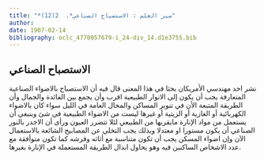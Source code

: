 ```yaml
---
title: "*سير العلم : الاستصباح الصناعي*.  2(12)"
author: 
date: 1907-02-14
bibliography: oclc_4770057679-i_24-div_14.d1e3755.bib
---
```




##  الاستصباح الصناعي 


 نشر  احد  مهندسي الأمريكان بحثا في هذا المعنى قال فيه أن الاستصباح بالاضواء الصناعية المتعارفة يجب أن يكون إلى الانوار الطبيعية اقرب وأن يجمع بين الفائدة والجمال وأن الطريقة المتبعة الأن في تنوير المساكن والمحال العامة في الليل سواء كان بالاضواء الكهربائية أو الغازية أو الزيتية أو غيرها ليست من الاضواء الطبيعية في شئ وينبغي أن يستعمل من مواد الإنارة مايقربها من الطبيعي لئلا تتضرر العيون ورأى أن الاجدر بالنور الصناعي أن يكون مستورا او معتدلا وبذلك يجب التخلي عن المصابيح الشائعة بالاستعمال الآن وإن اضواء المسكن يجب أن تكون متناسبة مع أثاثه وفرشه كما تكون متوأفقة مع عدد الاشخاص الساكنين فيه وهو يحاول ابدال الطريقة المستعملة في الإنارة بغيرها. 
